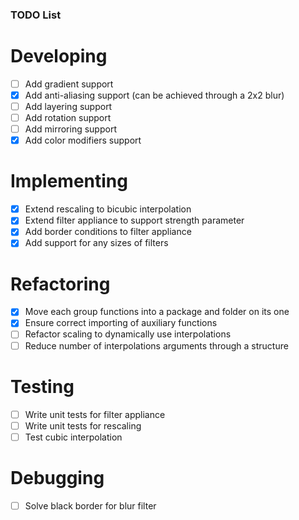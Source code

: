 ### TODO List

# Developing
- [ ] Add gradient support
- [x] Add anti-aliasing support (can be achieved through a 2x2 blur)
- [ ] Add layering support
- [ ] Add rotation support
- [ ] Add mirroring support
- [x] Add color modifiers support

# Implementing
- [x] Extend rescaling to bicubic interpolation
- [x] Extend filter appliance to support strength parameter
- [x] Add border conditions to filter appliance
- [x] Add support for any sizes of filters

# Refactoring
- [x] Move each group functions into a package and folder on its one
- [x] Ensure correct importing of auxiliary functions
- [ ] Refactor scaling to dynamically use interpolations
- [ ] Reduce number of interpolations arguments through a structure

# Testing
- [ ] Write unit tests for filter appliance
- [ ] Write unit tests for rescaling
- [ ] Test cubic interpolation

# Debugging
- [ ] Solve black border for blur filter
